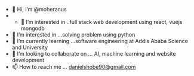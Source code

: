 - 👋 Hi, I’m @moheranus
- - 👀 I’m interested in ..full stack web development using react, vuejs mongodb
- 👀 I’m interested in ...solving problem using python
- 🌱 I’m currently learning ...software engineering at Addis Ababa Science and University
- 💞️ I’m looking to collaborate on ... AI, machine learning and website development
- 📫 How to reach me ... danielshobe90@gmail.com




<!---
moheranus/moheranus is a ✨ special ✨ repository because its `README.md` (this file) appears on your GitHub profile.
You can click the Preview link to take a look at your changes.
--->
